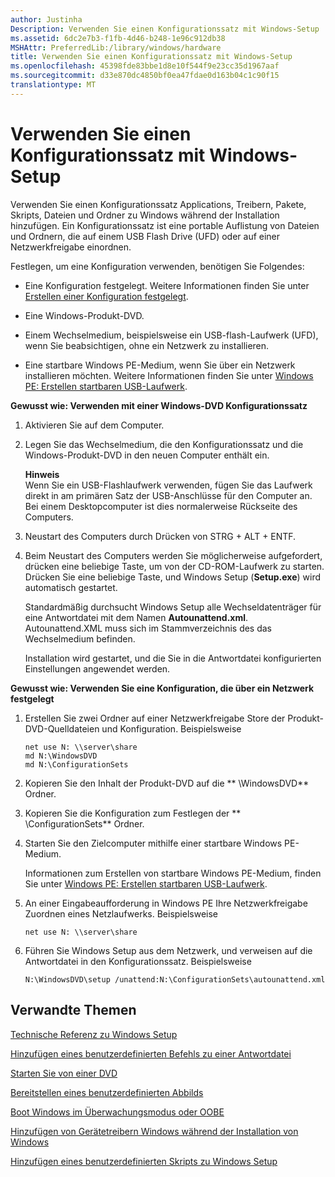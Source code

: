 ```yaml
---
author: Justinha
Description: Verwenden Sie einen Konfigurationssatz mit Windows-Setup
ms.assetid: 6dc2e7b3-f1fb-4d46-b248-1e96c912db38
MSHAttr: PreferredLib:/library/windows/hardware
title: Verwenden Sie einen Konfigurationssatz mit Windows-Setup
ms.openlocfilehash: 45398fde83bbe1d8e10f544f9e23cc35d1967aaf
ms.sourcegitcommit: d33e870dc4850bf0ea47fdae0d163b04c1c90f15
translationtype: MT
---
```

# <a name="use-a-configuration-set-with-windows-setup"></a>Verwenden Sie einen Konfigurationssatz mit Windows-Setup


Verwenden Sie einen Konfigurationssatz Applications, Treibern, Pakete, Skripts, Dateien und Ordner zu Windows während der Installation hinzufügen. Ein Konfigurationssatz ist eine portable Auflistung von Dateien und Ordnern, die auf einem USB Flash Drive (UFD) oder auf einer Netzwerkfreigabe einordnen.

Festlegen, um eine Konfiguration verwenden, benötigen Sie Folgendes:

-   Eine Konfiguration festgelegt. Weitere Informationen finden Sie unter [Erstellen einer Konfiguration festgelegt](https://msdn.microsoft.com/library/windows/hardware/dn915081).

-   Eine Windows-Produkt-DVD.

-   Einem Wechselmedium, beispielsweise ein USB-flash-Laufwerk (UFD), wenn Sie beabsichtigen, ohne ein Netzwerk zu installieren.

-   Eine startbare Windows PE-Medium, wenn Sie über ein Netzwerk installieren möchten. Weitere Informationen finden Sie unter [Windows PE: Erstellen startbaren USB-Laufwerk](winpe-create-usb-bootable-drive.md).

**Gewusst wie: Verwenden mit einer Windows-DVD Konfigurationssatz**

1.  Aktivieren Sie auf dem Computer.

2.  Legen Sie das Wechselmedium, die den Konfigurationssatz und die Windows-Produkt-DVD in den neuen Computer enthält ein.

    **Hinweis**  
    Wenn Sie ein USB-Flashlaufwerk verwenden, fügen Sie das Laufwerk direkt in am primären Satz der USB-Anschlüsse für den Computer an. Bei einem Desktopcomputer ist dies normalerweise Rückseite des Computers.

     

3.  Neustart des Computers durch Drücken von STRG + ALT + ENTF.

4.  Beim Neustart des Computers werden Sie möglicherweise aufgefordert, drücken eine beliebige Taste, um von der CD-ROM-Laufwerk zu starten. Drücken Sie eine beliebige Taste, und Windows Setup (**Setup.exe**) wird automatisch gestartet.

    Standardmäßig durchsucht Windows Setup alle Wechseldatenträger für eine Antwortdatei mit dem Namen **Autounattend.xml**. Autounattend.XML muss sich im Stammverzeichnis des das Wechselmedium befinden.

    Installation wird gestartet, und die Sie in die Antwortdatei konfigurierten Einstellungen angewendet werden.

**Gewusst wie: Verwenden Sie eine Konfiguration, die über ein Netzwerk festgelegt**

1.  Erstellen Sie zwei Ordner auf einer Netzwerkfreigabe Store der Produkt-DVD-Quelldateien und Konfiguration. Beispielsweise

    ``` syntax
    net use N: \\server\share
    md N:\WindowsDVD
    md N:\ConfigurationSets
    ```

2.  Kopieren Sie den Inhalt der Produkt-DVD auf die ** \\WindowsDVD** Ordner.

3.  Kopieren Sie die Konfiguration zum Festlegen der ** \\ConfigurationSets** Ordner.

4.  Starten Sie den Zielcomputer mithilfe einer startbare Windows PE-Medium.

    Informationen zum Erstellen von startbare Windows PE-Medium, finden Sie unter [Windows PE: Erstellen startbaren USB-Laufwerk](winpe-create-usb-bootable-drive.md).

5.  An einer Eingabeaufforderung in Windows PE Ihre Netzwerkfreigabe Zuordnen eines Netzlaufwerks. Beispielsweise

    ``` syntax
    net use N: \\server\share
    ```

6.  Führen Sie Windows Setup aus dem Netzwerk, und verweisen auf die Antwortdatei in den Konfigurationssatz. Beispielsweise

    ``` syntax
    N:\WindowsDVD\setup /unattend:N:\ConfigurationSets\autounattend.xml
    ```

## <a name="span-idrelatedtopicsspanrelated-topics"></a><span id="related_topics"></span>Verwandte Themen


[Technische Referenz zu Windows Setup](windows-setup-technical-reference.md)

[Hinzufügen eines benutzerdefinierten Befehls zu einer Antwortdatei](https://msdn.microsoft.com/library/windows/hardware/dn915058)

[Starten Sie von einer DVD](boot-from-a-dvd.md)

[Bereitstellen eines benutzerdefinierten Abbilds](deploy-a-custom-image.md)

[Boot Windows im Überwachungsmodus oder OOBE](boot-windows-to-audit-mode-or-oobe.md)

[Hinzufügen von Gerätetreibern Windows während der Installation von Windows](add-device-drivers-to-windows-during-windows-setup.md)

[Hinzufügen eines benutzerdefinierten Skripts zu Windows Setup](add-a-custom-script-to-windows-setup.md)

 

 






